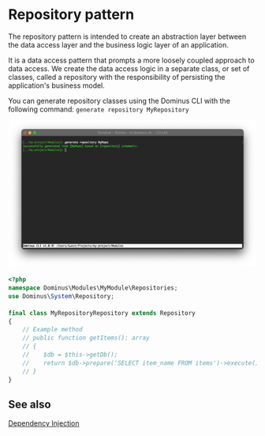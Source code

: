 # Repository pattern

The repository pattern is intended to create an abstraction layer between the data access layer and the business logic layer of an application.

It is a data access pattern that prompts a more loosely coupled approach to data access. We create the data access logic in a separate class, or set of classes, called a repository with the responsibility of persisting the application's business model.

You can generate repository classes using the Dominus CLI with the following command: `generate repository MyRepository`

![Dominus CLI](img/cli-generate-repository-1.png "Dominus CLI")

``` php
<?php
namespace Dominus\Modules\MyModule\Repositories;
use Dominus\System\Repository;

final class MyRepositoryRepository extends Repository
{
    // Example method
    // public function getItems(): array
    // {
    //    $db = $this->getDb();
    //    return $db->prepare('SELECT item_name FROM items')->execute()->fetchAllFromColumn();
    // }
}
```

## See also

[Dependency Injection](dependency%20injection.md)